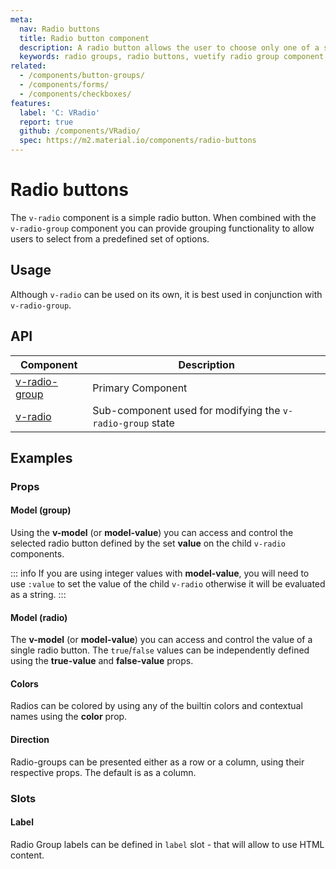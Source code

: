 ```yaml
---
meta:
  nav: Radio buttons
  title: Radio button component
  description: A radio button allows the user to choose only one of a set of options using a radio group.
  keywords: radio groups, radio buttons, vuetify radio group component, vuetify radio component, vue radio component, vue radio group component
related:
  - /components/button-groups/
  - /components/forms/
  - /components/checkboxes/
features:
  label: 'C: VRadio'
  report: true
  github: /components/VRadio/
  spec: https://m2.material.io/components/radio-buttons
---
```


# Radio buttons

The `v-radio` component is a simple radio button. When combined with  the `v-radio-group` component you can provide grouping functionality to allow users to select from a predefined set of options.

<page-features />

## Usage

Although `v-radio` can be used on its own, it is best used in conjunction with `v-radio-group`.

<usage name="v-radio-group" />

<entry />

## API

| Component | Description |
| - | - |
| [v-radio-group](/api/v-radio-group/) | Primary Component |
| [v-radio](/api/v-radio/) | Sub-component used for modifying the `v-radio-group` state |

<api-inline hide-links />

## Examples

### Props

#### Model (group)

Using the **v-model** (or **model-value**) you can access and control the selected radio button defined by the set **value** on the child `v-radio` components.

<example file="v-radio-group/prop-model-group" />

::: info
  If you are using integer values with **model-value**, you will need to use `:value` to set the value of the child `v-radio` otherwise it will be evaluated as a string.
:::

#### Model (radio)

The **v-model** (or **model-value**) you can access and control the value of a single radio button. The `true`/`false` values can be independently defined using the **true-value** and **false-value** props.

<example file="v-radio-group/prop-model-radio" />

#### Colors

Radios can be colored by using any of the builtin colors and contextual names using the **color** prop.

<example file="v-radio-group/prop-colors" />

#### Direction

Radio-groups can be presented either as a row or a column, using their respective props. The default is as a column.

<example file="v-radio-group/prop-direction" />

### Slots

#### Label

Radio Group labels can be defined in `label` slot - that will allow to use HTML content.

<example file="v-radio-group/slot-label" />

